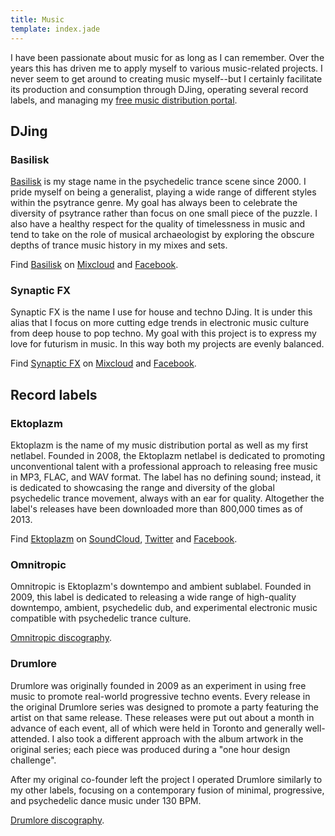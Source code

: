 ```yaml
---
title: Music
template: index.jade
---
```


I have been passionate about music for as long as I can remember. Over the years this has driven me to apply myself to various music-related projects. I never seem to get around to creating music myself--but I certainly facilitate its production and consumption through DJing, operating several record labels, and managing my [free music distribution portal](http://www.ektoplazm.com).

## DJing

### Basilisk

[Basilisk](http://www.ektoplazm.com/profiles/basilisk) is my stage name in the psychedelic trance scene since 2000. I pride myself on being a generalist, playing a wide range of different styles within the psytrance genre. My goal has always been to celebrate the diversity of psytrance rather than focus on one small piece of the puzzle. I also have a healthy respect for the quality of timelessness in music and tend to take on the role of musical archaeologist by exploring the obscure depths of trance music history in my mixes and sets.

Find [Basilisk](http://www.ektoplazm.com/profiles/basilisk) on [Mixcloud](http://mixcloud.com/Basilisk) and [Facebook](https://www.facebook.com/DJ.Basilisk).

### Synaptic FX

Synaptic FX is the name I use for house and techno DJing. It is under this alias that I focus on more cutting edge trends in electronic music culture from deep house to pop techno. My goal with this project is to express my love for futurism in music. In this way both my projects are evenly balanced.

Find [Synaptic FX](http://drumlore.com/profile/synaptic-fx/) on [Mixcloud](http://mixcloud.com/SynapticFX) and [Facebook](https://www.facebook.com/SynapticFX).

## Record labels

### Ektoplazm

Ektoplazm is the name of my music distribution portal as well as my first netlabel. Founded in 2008, the Ektoplazm netlabel is dedicated to promoting unconventional talent with a professional approach to releasing free music in MP3, FLAC, and WAV format. The label has no defining sound; instead, it is dedicated to showcasing the range and diversity of the global psychedelic trance movement, always with an ear for quality. Altogether the label's releases have been downloaded more than 800,000 times as of 2013.

Find [Ektoplazm](http://www.ektoplazm.com/profiles/ektoplazm) on [SoundCloud](https://soundcloud.com/ektoplazm), [Twitter](https://twitter.com/Ektoplazm) and [Facebook](https://www.facebook.com/Ektoplazm).

### Omnitropic

Omnitropic is Ektoplazm's downtempo and ambient sublabel. Founded in 2009, this label is dedicated to releasing a wide range of high-quality downtempo, ambient, psychedelic dub, and experimental electronic music compatible with psychedelic trance culture.

[Omnitropic discography](http://www.ektoplazm.com/profiles/omnitropic).

### Drumlore

Drumlore was originally founded in 2009 as an experiment in using free music to promote real-world progressive techno events. Every release in the original Drumlore series was designed to promote a party featuring the artist on that same release. These releases were put out about a month in advance of each event, all of which were held in Toronto and generally well-attended. I also took a different approach with the album artwork in the original series; each piece was produced during a "one hour design challenge".

After my original co-founder left the project I operated Drumlore similarly to my other labels, focusing on a contemporary fusion of minimal, progressive, and psychedelic dance music under 130 BPM.

[Drumlore discography](http://www.ektoplazm.com/profiles/drumlore).
